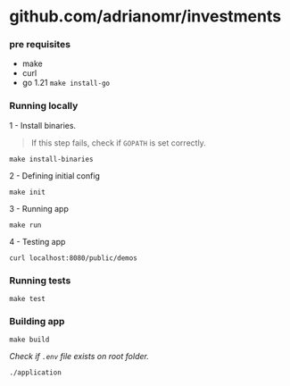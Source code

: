 # github.com/adrianomr/investments

### pre requisites

- make
- curl
- go 1.21 `make install-go`

### Running locally

1 - Install binaries.
> If this step fails, check if `GOPATH` is set correctly.
```shell
make install-binaries
```

2 - Defining initial config
```shell
make init
```

3 - Running app
```shell
make run
```

4 - Testing app
```shell
curl localhost:8080/public/demos 
```

### Running tests

```shell
make test
```

### Building app

```shell
make build
```

_Check if `.env` file exists on root folder._
 
```shell
./application
```
